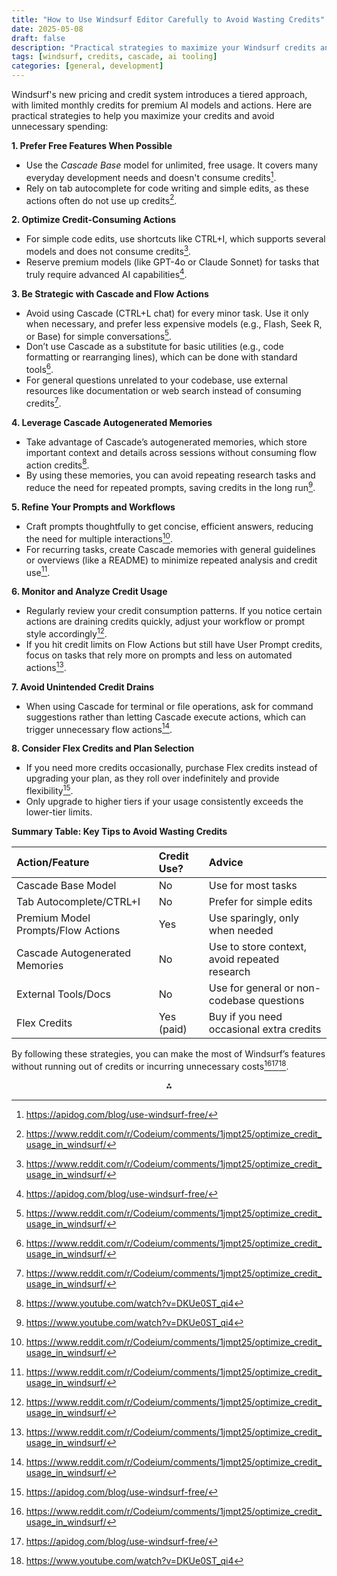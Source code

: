 ```yaml
---
title: "How to Use Windsurf Editor Carefully to Avoid Wasting Credits"
date: 2025-05-08
draft: false
description: "Practical strategies to maximize your Windsurf credits and avoid unnecessary spending."
tags: [windsurf, credits, cascade, ai tooling]
categories: [general, development]
---
```

Windsurf's new pricing and credit system introduces a tiered approach, with limited monthly credits for premium AI models and actions. Here are practical strategies to help you maximize your credits and avoid unnecessary spending:

**1. Prefer Free Features When Possible**

- Use the *Cascade Base* model for unlimited, free usage. It covers many everyday development needs and doesn't consume credits[^7].
- Rely on tab autocomplete for code writing and simple edits, as these actions often do not use up credits[^6].

**2. Optimize Credit-Consuming Actions**

- For simple code edits, use shortcuts like CTRL+I, which supports several models and does not consume credits[^6].
- Reserve premium models (like GPT-4o or Claude Sonnet) for tasks that truly require advanced AI capabilities[^7].

**3. Be Strategic with Cascade and Flow Actions**

- Avoid using Cascade (CTRL+L chat) for every minor task. Use it only when necessary, and prefer less expensive models (e.g., Flash, Seek R, or Base) for simple conversations[^6].
- Don’t use Cascade as a substitute for basic utilities (e.g., code formatting or rearranging lines), which can be done with standard tools[^6].
- For general questions unrelated to your codebase, use external resources like documentation or web search instead of consuming credits[^6].

**4. Leverage Cascade Autogenerated Memories**

- Take advantage of Cascade’s autogenerated memories, which store important context and details across sessions without consuming flow action credits[^8].
- By using these memories, you can avoid repeating research tasks and reduce the need for repeated prompts, saving credits in the long run[^8].

**5. Refine Your Prompts and Workflows**

- Craft prompts thoughtfully to get concise, efficient answers, reducing the need for multiple interactions[^6].
- For recurring tasks, create Cascade memories with general guidelines or overviews (like a README) to minimize repeated analysis and credit use[^6].

**6. Monitor and Analyze Credit Usage**

- Regularly review your credit consumption patterns. If you notice certain actions are draining credits quickly, adjust your workflow or prompt style accordingly[^6].
- If you hit credit limits on Flow Actions but still have User Prompt credits, focus on tasks that rely more on prompts and less on automated actions[^6].

**7. Avoid Unintended Credit Drains**

- When using Cascade for terminal or file operations, ask for command suggestions rather than letting Cascade execute actions, which can trigger unnecessary flow actions[^6].

**8. Consider Flex Credits and Plan Selection**

- If you need more credits occasionally, purchase Flex credits instead of upgrading your plan, as they roll over indefinitely and provide flexibility[^7].
- Only upgrade to higher tiers if your usage consistently exceeds the lower-tier limits.

**Summary Table: Key Tips to Avoid Wasting Credits**


| Action/Feature | Credit Use? | Advice |
| :-- | :-- | :-- |
| Cascade Base Model | No | Use for most tasks |
| Tab Autocomplete/CTRL+I | No | Prefer for simple edits |
| Premium Model Prompts/Flow Actions | Yes | Use sparingly, only when needed |
| Cascade Autogenerated Memories | No | Use to store context, avoid repeated research |
| External Tools/Docs | No | Use for general or non-codebase questions |
| Flex Credits | Yes (paid) | Buy if you need occasional extra credits |

By following these strategies, you can make the most of Windsurf’s features without running out of credits or incurring unnecessary costs[^6][^7][^8].

<div style="text-align: center">⁂</div>

[^1]: https://windsurf.com/pricing

[^2]: https://www.reddit.com/r/Codeium/comments/1k4lc6d/windsurf_simplifies_pricing_no_more_flow_action/

[^3]: https://www.youtube.com/watch?v=moIySJ4d0UY

[^4]: https://www.reddit.com/r/Codeium/comments/1h2psgy/windsurf_best_practices/

[^5]: https://dev.to/dev_michael/windsurf-from-free-coding-hero-to-pricey-ai-rival-what-happened-k87

[^6]: https://www.reddit.com/r/Codeium/comments/1jmpt25/optimize_credit_usage_in_windsurf/

[^7]: https://apidog.com/blog/use-windsurf-free/

[^8]: https://www.youtube.com/watch?v=DKUe0ST_qi4

[^9]: https://www.perplexity.ai/discover/tech/windsurf-cuts-prices-drops-cre-P9m6BtIcRRKfibUgY8LzHw

[^10]: https://www.youtube.com/watch?v=iVD8QB6pINw

[^11]: https://www.youtube.com/watch?v=c08-5cXGeXI

[^12]: https://docs.codeium.com/windsurf/getting-started

[^13]: https://www.datacamp.com/tutorial/windsurf-ai-agentic-code-editor

[^14]: https://windsurf.com/blog/pricing-v2

[^15]: https://codeium.com/pricing

[^16]: https://codeium.com/blog/pricing-windsurf

[^17]: https://windsurf.com/changelog

[^18]: https://www.blott.studio/blog/post/cursor-vs-windsurf-which-code-editor-fits-your-workflow

[^19]: https://docs.windsurf.com/windsurf/usage

[^20]: https://docs.codeium.com/windsurf/web-search

[^21]: https://www.youtube.com/watch?v=PnktjL43fTc


